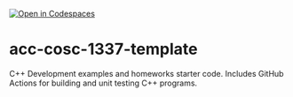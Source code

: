 [![Open in Codespaces](https://classroom.github.com/assets/launch-codespace-f4981d0f882b2a3f0472912d15f9806d57e124e0fc890972558857b51b24a6f9.svg)](https://classroom.github.com/open-in-codespaces?assignment_repo_id=9844131)
# acc-cosc-1337-template
C++ Development examples and homeworks starter code.  Includes GitHub Actions for building and unit testing C++ programs.

